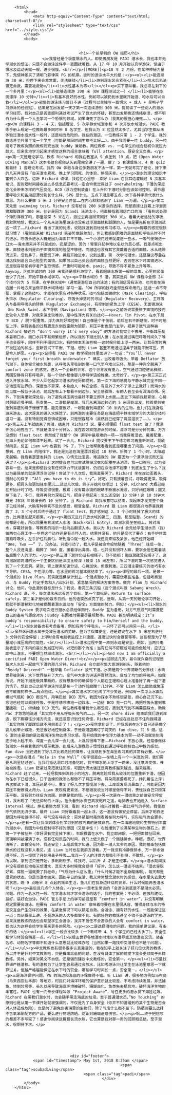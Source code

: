 <!DOCTYPE HTML>
        <html>
            <head>
                <meta http-equiv="Content-Type" content="text/html; charset=utf-8"/>
                <link rel="stylesheet" type="text/css" href="../style.css"/>
            </head>
            <body>
                
                
                                    <h1>一个前旱鸭的 OW 经历</h1>
                    <p>我曾经是个极度惧水的人。即使男朋友是 PADI 潜水长，我也本并无学潜水的想法，只是不会游泳这件事一直困扰着我。从 17 年 10 月开始认真学游泳，但由于惧水及运动天赋一般，进步很慢。<br/></p>[[MORE]]<p>18 年 2 月份，在某种神秘力量下，鬼使神差买了清明飞菲律宾 PG 的机票。彼时的游泳水平大约是：</p><ol><li>能连续游 30 米，但停下来会非常累，无法继续</li><li>游到深水区会紧张</li><li>呛水后无法镇定自救，需要被救助</li><li>水性基本为零</li></ol><p>买下意味着，我必须在剩下的一个多月里：</p><ol><li>能够连续游 200 米（OW 课程测试之一）</li><li>能够在水面漂浮 10 分钟</li><li>有基本良好的水性，例如可以被扔到水里就开始游、呛水后可以自救</li></ol><p>密集的游泳练习暂且不讲（过程可以单独写一篇惧水 + 成人 + 旱鸭子学习游泳的经验贴），结果是在出发前一天才第一次连续游到 300 米。提前读了一些别人的潜水学习经历，我对自己是否能顺利通过考试产生了巨大的怀疑，甚至出发那晚还情绪崩溃，想不明白为什么要一个人去学习一个恐惧的领域，如果淹死了怎么办（我真的很担心淹死……）。</p><p>OW 的课程共 3 - 4 天，包括理论、5 次平静水域潜水和 4 次开放水域潜水。PADI 教练手册上规定一位教练最多同时带 8 名学生，但我认为 8 位显然太多了，尤其当学生都从未体验过潜水或水性一般时，还是相当危险的。我在的潜店，一位教练只带 1 - 2 个学生，我的教练甚至只带了我一个学生（可能是那段时间生意不太好……）。由于我需要一位 buddy，另一位刚考了教练执照的教练则充当我 buddy 兼助教。两位教练 vs. 一名学生的组合起初令我压力颇大，后来实地学习起来才感觉这样的组合意味着 full attention，既安全又负责。</p><p>第一天是理论学习，教练 Richard 和我在教室从 9 点坐到 19 点，把《Open Water Diving Manual》这本书结合视频从头到尾完全讲了一遍，做了 5 套课后练习、4 套 quiz 和最终 1 套理论考试。我的 OW 体验与身边多数朋友不太一样，第一天就考完了理论，接下来的几天并没有「白天潜水累死、晚上学习困死」的体验，略感庆幸。</p><p>潜水的理论知识丰富到令人咋舌。边听 Richard 讲课，我边在心里想——幸好 Liam 在我耳边灌输过 N 次基本常识，否则短时间接收这么多信息还要考试一定会令我觉得过于 overwhelming。下潜的深度变化会带来怎样的气压变化、BCD（浮力控制装备）在上升和下潜时分别应该如何控制、调节器里呼吸头和备用起源分别长什么样、SPG 是什么、五点下潜是哪五点、水下各种手势代表什么意思、为什么要做 5 米 3 分钟安全停留……在内心默默感谢了 Liam 一万遍。</p><p>第二天先是 swimming test。Richard 没有给我 200 米游泳的选择，而是直接让我戴上浮潜面镜和脚蹼游 300 米。估计是因为 Scandi 泳池太小，他直接指着潜店门口的海：「看到远处那个矩形浮板了吗，那里最深 5 米左右，游过去再游回来刚好 300 米」。看着大老远处的浮板，我默默地想，我这么一个从未进海里游泳也没用过浮潜面镜和脚蹼的人，怕是要先折在浮潜测试这一项了……Richard 看出了我的忧虑，说陪我游到目标处练习练习。</p><p>脚蹼的感觉很快就习惯了（虽然后来被 Richard 笑姿势像踩单车），但让我感到困难的是面镜和呼吸头时不时的进水。呼吸头进水大概是因为海面并不平静，一个小浪花过来就灌进一些水，一吸气便喝进一口水——海水原来并不只是咸的，还是涩的，苦的！胃里升起种难以名状的恶心感，我差点呕出来。面镜进水则是由于面镜和我的脸型不够搭，而潜店也没有其它我戴着合适的面镜。水从缝隙流进来，没到鼻子，我便慌了神，鼻腔开始进水。说到这里，第一次学习潜水，还是建议尽量在潜店找到适合自己脸型的面镜，如果可以自己买合适的面镜当然更好，否则在水下时面镜进水，还是很容易使初学者产生恐惧感，严重时可能呛水、panic，导致不得不紧急上升等等。Anyway，正式测试时的 300 米我还是顺利游完了。看着眼底水族馆一般的景象，心里的紧张也少了几分。开始平静水域学习。</p><p>平静水域的 5 潜，其实是将 OW 课程中全部 24 个技巧分为 5 节课，在平静水域中（通常是潜店自己的泳池；有的潜店没有泳池，也可能在海边圈一片地方来当做平静水域场地）学习一遍。「OW 所学的技巧全部是保命用的」这话一点不夸张，掌握了这些技巧，才能在水里应对各种状况。技巧包括面镜排水（Mask Clearing）、呼吸头排水（Regulator Clearing）、呼吸头掉落时的寻回（Regulator Recovery）、主呼吸头与备用呼吸头的转换（Regulator Exchange）、有控制的紧急上浮（CESA）、无面镜游泳（No Mask Swim）、水下导航（Navigation）等等。</p><p>之前听说需要脱下面镜的技巧比较令人恐惧，对我来讲比较难的，是中性浮力有关的技巧——Hover、Fin Pivot、在水下脱下 BCD / 脱下配重等。浮力真的好难控制！自己像是个不倒翁，前后左右不断瞎倒，时不时地往上浮，穿脱装备的过程更是东倒西歪颇为狼狈。耳压平衡也是门玄学，捏鼻子鼓气这种被 Richard 描述为 “don’t worry it’s very easy” 的方法对我完全不管用，平衡耳压基本靠咽口水。而口水并不易频繁组织，所以我的下潜比别人慢；在水里通过嘴巴呼吸时间久了嗓子也会很干，同样不利于组织口水，有时根本无法吞咽——这时候只能上浮一两米，让耳朵暂时离开被压迫的状态，重新尝试下平衡、下潜。想到 Liam 甚至不用通过捏鼻子就能平衡耳压，真是令人妒忌。</p><p>记得看 PADI OW 教学视频时里面讲了一句话：”You’ll never forget your first breath underwater.” 确实，当咬着呼吸头、举着 Deflator 放气潜下，身体完全被水包裹，从呼吸头里吸到的第一口气至今难以忘怀。那是一种完全脱离了 comfort zone 的感觉，进入一个全新的世界，这个世界没有重力，空气通过口腔进出肺部，周围安静得只有呼吸声，每一个动作都像婴儿咿呀学语般稚嫩。太奇妙了。</p><p>第三天正式进入开放水域。不少人回忆起学习潜水的经历都提到，第一次下海的感觉与平静水域完全不同——泳池是有边界的，深度也不算深，本身给人一种安全感，有意外了大不了浮上去就好；而海水的能见度一般低于泳池，前后左右上下都看不到边际，安全感骤降，有的人甚至会有深海恐惧。另外，下到海里较深处后，为了避免减压病也最好不要立即浮上水面……因此下海前我超紧张，心跳时刻逼近嗓子眼。所幸第一、二潜都是岸潜，我们从离海边较近的 5 米深处出发，拉着提前被拴到海底的绳子慢慢下潜。能见度很好，一眼能看到海底和 10 米内的生物。鱼儿们在我身边游来游去，这次是真的进入水族馆了。前两潜的主要任务是在海底把平静水域学习的大部分技巧温习一遍，没有特别觉得恐惧或困难，只是很容易冷（虽然我已经穿了两层湿衣了……）。</p><p>第三天上午就结束了两潜，结束时 Richard 说，要不顺便把 float test 做了？我满怀信心地答应了。不就是漂浮十分钟么，我在西郊宾馆游泳的时候，漂浮可是分分钟的事。万万没想到 float test 竟然成了我整个 OW 课程中最艰难的一项——当我穿着湿衣、戴着配重，在海上无论如何都漂不起来。试了一会儿，Richard 提议要不下午练习练习再重新测试，我欣然同意，反正 Liam 中午也要到 PG 了，下午让他帮我看看到底是哪里出了问题。</p><p>没想到，在 Liam 的陪伴下，我还是无法在海里漂浮超过 10 秒钟。折腾了 1 个小时，太阳越来越偏，我看着瑟瑟发抖的 Liam，心情无比沮丧。难道我的 OW 要因为一个漂浮测试而无法通过？</p><p>Richard 这时提议也可以尝试脱掉湿衣和配重在泳池漂，我一口答应。以为会容易一些，结果是即使我没有任何浮力干扰装置时，仍旧在泳池漂不起来！到底发生了什么？我以为最简单的就是漂浮测试呀！尝试了十几次后，我简直要哭了。Richard 坐在岸边歪着头，很耐心的样子：”All you have to do is try”。好吧，只有接着尝试，呼吸得更深，吸得更多，把肩头部更加往水里沉……试过几次后，终于开始可以撑过 1 分钟，Richard 大概已经在开始计时了吧。呼吸变得很重、极累；没有戴泳镜的眼睛不断被水淹没，只好闭住眼睛；腿又掉下去了，不行，我得再努力深吸口气，把身子撑起来；怎么还没到 10 分钟！这 10 分钟大概是 2018 年最漫长的 10 分钟了。当 Richard 向我示意可以结束，我起来才发觉整个身子已经冷掉，大脑有种供氧不足的感觉，眼冒金星。Richard 跟 Liam 都很高兴地恭喜我折腾了 2、3 个小时后终于通过了 float test。我才感到这 2、3 个小时耗掉了极大的体力，比两潜加起来都累。</p><p>第四天进行开放水域的第三、四潜，都是船潜。Scandi 的船都是小船，所以需要用背滚式入水法（Back-Roll Entry），即潜水员坐在船上，背对海水，穿戴好装备，等教练的指示一起向后翻滚入水。我以为 Richard 会先给学生潜水员（我）做两句心理工作——毕竟这个动作还是有点吓人的。结果并没有，他只是交代了要点：右手护住面镜和呼吸头，左手护住后脑勺，听到指令就一起入水。我还没来得及紧张，他已经开始喊 “One, Two ——” 了。没办法，只能行动了，我几乎是被命令般地随着 “Three” 往后一倒，整个人没进海里，翻腾了 360 度，接着浮出海面。唔，也并没有很吓人嘛，要学会信任戴着装备后整个人的浮力。</p><p>第三潜下潜时仍旧有根绳子，但不能抓；第四潜就没有绳子了。这两潜跟前两潜的另一个主要区别是深度比较深（最深 15 米左右），所以下潜时第一次感觉进入到了一个无底洞。紧张、肾上腺素加速分泌、心跳加快，但很刺激。三四潜主要练习的技巧有水下导航、CESA、中性浮力等，在水里的练习基本就结束了。</p><p>课程的最后一项，是做一个潜点的 Dive Plan，其实就是模拟计划去一个潜点潜水时，需要做哪些准备，包括考察潜点、与 Buddy 约定手势和入/出水计划、紧急情况的解决方案等等。做完 Plan 与 Richard 讨论，他问，你此潜的目标是什么？我说，看完三条沉船（这个潜点叫做 Sabang Wreck）。Richard 说，不，每次潜水永远有两个目标，第一个目标是，Return to surface safely，第二条才是你的娱乐目的。他的话突然点亮了我，是啊，从第一天的理论学习开始，我就不断潜移默化地被提醒着潜水运动在「安全」方面做的努力。例如：</p><ul><li>潜水的 Buddy System 要求每次进行潜水必须结伴而行。Buddy 互为备用，对方气瓶没气时需要把自己的备用气源给对方；Buddy 有困难时需要尽量帮助等。PADI 甚至明确规定：It’s buddy’s responsibility to ensure safety to him/herself and the buddy。</li><li>潜水装备也有考虑备用，例如有两个呼吸头，一只坏了还可以用另一只。</li><li>虽然休闲潜水属于免减压潜水的范畴，但为了保障安全，还是建议在水下 5 米左右进行 3 分钟的安全停留；上浮时会有电脑表监控上升速度，速度过快时会报警等等。这些都是为了尽量减小减压病的可能性。<br/></li><li>潜水过程中第一原则永远是安全。例如，当两只电脑表显示了不同的最长免减压时间，以短的那个为准；当有任何不舒服或可能的危险时，应该立即中止潜水，不要想当然继续潜水。<br/></li></ul><p>And now I am officially a certified PADI Open Water Diver!<br/></p><p>回顾这几天，最令我兴奋的过程是每次入水后一起放气下潜的那几分钟。Richard 会立即召集大家游到船头，随着他的 “Ready? Descend!” 一起举着 Deflator 放气下潜。水面是两个世界清晰的分界线：水面世界被剥离，水下世界敞开了大门。空气中大家的讲话声骤然消失，变成了均匀的呼吸声。如我所说，开始下潜是极其果断的，没有想象中的确保每个人都在生理和心理上准备好了再一起下潜的情节。想到自己之前学游泳时总是在一个动作前磨蹭十几分钟、不管 Liam 怎么鼓励或施压也不敢做的样子……有点脸红。</p><p>其实潜水学习也闹了不少笑话。例如有一次浮上水面后模拟气瓶和 BCD 都没气、用嘴巴给 BCD 充气，我因为踩水不熟练很紧张，担心自己沉下去，忘记已经可以直接呼吸，于是哼哧哼哧地一边踩水、一边给 BCD 充一口气，再把呼吸头塞到嘴里猛吸一口，继续给 BCD 充气。两位教练看着我什么都没说，直到充气到不再需要踩水，助教 Pac 才悠悠地说道「其实你不用从呼吸头吸气的……」。另一次 shore dive 结束后我们游到岸边，脱下脚蹼往沙滩方向走，我还没意识到任何奇怪，Richard 已经在远处忍不住向我喊道「其实你脱了脚蹼后就不用倒着走了！」</p><p>虽然拿到证了，但我感到在水下自己还是像个婴儿般举止踉跄，无法很好地控制身体，于是跟潜店再订了两天的 fun dive，共 6 潜。这 6 潜的主要目的是边看海洋生物边练习水感。刚开始我的中性浮力基本为零——动不动就坐到海底沙地上起不来、深度一会儿深一会儿浅、上浮后很难下潜……Richard 不放心我，经常像做体验潜水一样拎着我的气瓶带我游，到后来几潜我终于慢慢找到通过呼吸控制自己中性的感觉。Fun dive 里还遇到了好几次比较危险的情形，让我感到多在海里练习真的非常有必要。</p><p>一次是在潜点 “Hole in the Wall”（名字很直白——在墙上有一个一米宽的洞，我们需要从洞里钻过去）。当我们抵达洞口时准备钻时，我不知怎地上浮了一两米，没注意流变强，开始被推走。Liam 赶紧过来把我往回推，可因为流太强还是离教练越来越远、越来越高。Richard 赶了过来，一起把我推到流较小的地方。脱离危险后我从较浅的位置重新下潜，但因为在水下已经很久，口干舌燥的我怎么都做不了耳压平衡，耳朵简直要疼死了，挣扎着往上浮；再次尝试下潜，耳压还是不行，重复了好几次才慢慢潜下去。上岸后发现流鼻血了，可能是因为耳压平衡做得太用力。Liam 表现得更紧张，不断跟我说当时哪里做得不对，责怪我自己只顾耳压平衡，没有努力往反方向踢。的确是我的错。</p><p>另一次是在一潜结束之前做安全停留时，我出现了「无法抑制的上浮」。抬头看到水面已离我咫尺之遥，电脑表也开始进入 Surface Interval 模式。挣扎着努力想下潜，看到 Richard 抬头对着我一直比呼气的手势。我使劲呼气依然无济于事，最终 Liam 只好跟着我一起上浮，这一潜没有做安全停留。后来才明白还是因为呼吸做得不好，呼气没有呼完全；另外紧张时虽然看着在努力呼气，实际吸气也会更多。</p><p>还有一次让我深刻体会到学习到的技巧真的是救命的。在一次海底地貌和生物特别丰富的潜水中，我因为中性控制得不好的原因（又是中性！）右脸撞到了长满某种生物的礁石上。面镜一下子被扯开（幸好没有完全掉下来），右眼裸露在水中。我立即闭眼、一把把面镜扯回来，面镜瞬间被灌满了水。没有任何反应的时间，我马上低头做了一个面镜排水。睁眼，很好，世界清晰了，面镜没有坏，我还安全！上船后我才知道，因为那一潜人太多的原因，我的撞击包括做排水的过程没有人看见，连 Liam 当时也在我前方游着。万一我没有冷静做排水、万一排水做得不好、万一惊慌了开始用鼻子呼吸……我连一个人的注意力都吸引不到呀，不敢想。</p><p>所以啊，拿到证只是开始，多刷刷瓶子、练技巧、以后升 A 才是正经事。</p><p>潜水期间我并没有很疯狂地每天想潜水，其实大多时候我会觉得「好冷，怎么这一潜还不结束」「湿衣穿脱好累，穿脱一遍就要了我老命」「气瓶为什么这么重」「什么时候才能不全身酸痛啊」，每天都是很累的状态。但是当潜水结束，回到平日的生活，我又非常想念潜水时的感觉，在水里失去重力的状态，晚 9 点睡早 8 点起的简单生活，鱼儿们在我身边环绕的世界。什么时候能再去潜水呢？</p><p>最后说几点个人体会。</p><p>一是老生常谈的「会游泳到底是不是潜水必须」问题。作为一名水性一般、在学潜水前才学会游泳的选手，我的答案是：不必须，但强烈建议。最好，最好会游泳。PADI 官方手册上的学习前提是有 “comfort in water”，并没有明确规定需要会游泳。但要有 comfort in water 意味着你要在水里很从容、懂得身体与水的特定交互会产生怎样的效果、在紧急情况下可以镇定自救。会游泳、拥有好的水性，一般能保证这一点；而从概率上讲，不会游泳的人大多都做不到。有的任性的教练甚至不收不会游泳的学生，如果我是教练的话也会期望学生会游泳，我并不信任不会游泳的人会有 comfort in water，我也认为这样会给学生带来更多的风险。</p><p>二是选择潜校的问题。我的简单建议是，有条件的话：</p><ul><li>学生一般会比较多（一个教练带 4、5 个学生的已经太多了），安全性和学习体验会稍差一点。</li><li>以后去世界各地潜水时难以与潜导或其他潜友交流，装备名称、动物名字等都不知道什么意思就比较难办啦（当然如果一路找中文潜导也不是个问题）。</li></ul><p>中文教练也有很多很多认真靠谱的，我在知乎上就关注了好几位优秀的教练，所以并不是针对中文教练哈，只是概率高低的问题，在没有具体了解的前提下我会更倾向于外籍教练。另外，如果对英文不自信，还是强烈建议中文教练的，安全第一。</p><ul><li>尽量找靠谱严格潜校。有的潜校为了让学生容易通过会放水，比如考游泳只让学生在泳池里意思一下就算过关。但越严格越能保证在水下时的安全，哪怕学习时间长一点，安全第一。</li></ul><p>三是海洋保护问题。PG 的海边和海底的环保做得不错。听 Liam 讲，很多地方例如马布岛（马来西亚仙本那）等地方，村民们对海洋环境的保护意识就比较差，不考虑持续发展，非法捕鱼、倾倒垃圾等，长久以来导致海底环境被破坏、珊瑚白化、鱼类失去栖息地，破坏海洋生物的丰富性。PADI 也有一门专长课程叫做 “Project Aware”，号召更多的潜水员下海捡垃圾。Richard 在带我们潜水时，也会随手带走海底的垃圾。至于普通潜水员，”No Touching” 的原则也是从第一节课开始就被强调的，不仅是为了自身安全（你并不知道碰到的某个生物是否会对人体造成危险），也是为了避免伤害海里的生物们，除了气泡什么都不留下。防晒则要么选择不含氧苯酮配方的产品，要么进行物理防晒，防止对珊瑚造成伤害。</p><p>啊……终于把想写的都差不多写完了！感谢你阅读这篇超长流水账，它也算是我对那一周的回顾和总结。至于潜水，很期待下次。</p>
                
                
                
                
                
                
                                <div id="footer">
                <span id="timestamp"> May 1st, 2018 8:25am </span>
                                                      <span class="tag">scubadiving</span>
                                      <span class="tag">padi</span>
                                              </div>
            </body>
        </html>

        
